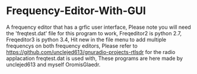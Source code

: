 # Frequency-Editor-With-GUI
A frequency editor that has a grfic user interface,
Please note you will need the 'freqtest.dat' file for this program to work,
Freqeditor2 is python 2.7,
Freqeditor3 is python 3.4,
Hit new in the file menu to add multiple frequencys on both frequency editors,
Please refer to https://github.com/unclejed613/gnuradio-projects-rtlsdr for the radio applacation freqtest.dat is used with,
These programs are here made by unclejed613 and myself OromisGlaedr.
